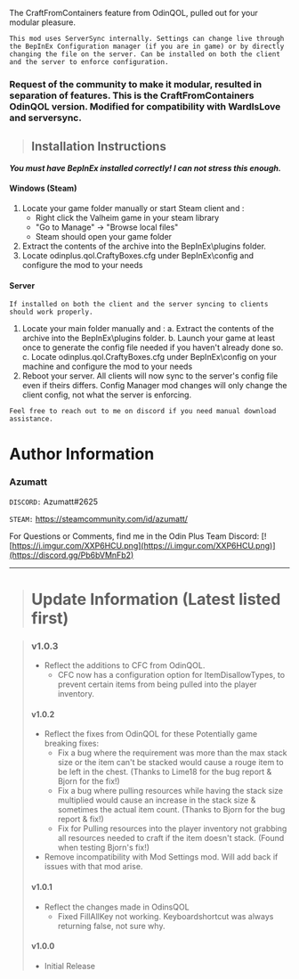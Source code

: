 ﻿The CraftFromContainers feature from OdinQOL, pulled out for your modular pleasure.


`This mod uses ServerSync internally. Settings can change live through the BepInEx Configuration manager (if you are in game) or by directly changing the file on the server. Can be installed on both the client and the server to enforce configuration.`


### Request of the community to make it modular, resulted in separation of features. This is the CraftFromContainers OdinQOL version. Modified for compatibility with WardIsLove and serversync.


> ## Installation Instructions
***You must have BepInEx installed correctly! I can not stress this enough.***

#### Windows (Steam)
1. Locate your game folder manually or start Steam client and :
    * Right click the Valheim game in your steam library
    * "Go to Manage" -> "Browse local files"
    * Steam should open your game folder
2. Extract the contents of the archive into the BepInEx\plugins folder.
3. Locate odinplus.qol.CraftyBoxes.cfg under BepInEx\config and configure the mod to your needs

#### Server

`If installed on both the client and the server syncing to clients should work properly.`
1. Locate your main folder manually and :
   a. Extract the contents of the archive into the BepInEx\plugins folder.
   b. Launch your game at least once to generate the config file needed if you haven't already done so.
   c. Locate odinplus.qol.CraftyBoxes.cfg under BepInEx\config on your machine and configure the mod to your needs
2. Reboot your server. All clients will now sync to the server's config file even if theirs differs. Config Manager mod changes will only change the client config, not what the server is enforcing.


`Feel free to reach out to me on discord if you need manual download assistance.`


# Author Information

### Azumatt

`DISCORD:` Azumatt#2625

`STEAM:` https://steamcommunity.com/id/azumatt/


For Questions or Comments, find me in the Odin Plus Team Discord:
[![https://i.imgur.com/XXP6HCU.png](https://i.imgur.com/XXP6HCU.png)](https://discord.gg/Pb6bVMnFb2)

***
> # Update Information (Latest listed first)

> ### v1.0.3
> * Reflect the additions to CFC from OdinQOL.
>   * CFC now has a configuration option for ItemDisallowTypes, to prevent certain items from being pulled into the player inventory.
> #### v1.0.2
> * Reflect the fixes from OdinQOL for these Potentially game breaking fixes:
>    * Fix a bug where the requirement was more than the max stack size or the item can't be stacked would cause a rouge
>      item to be left in the chest. (Thanks to Lime18 for the bug report & Bjorn for the fix!)
>    * Fix a bug where pulling resources while having the stack size multiplied would cause an increase in the stack size
>      & sometimes the actual item count. (Thanks to Bjorn for the bug report & fix!)
>    * Fix for Pulling resources into the player inventory not grabbing all resources needed to craft if the item doesn't
>      stack. (Found when testing Bjorn's fix!)
> * Remove incompatibility with Mod Settings mod. Will add back if issues with that mod arise.
> #### v1.0.1
> - Reflect the changes made in OdinsQOL
>   - Fixed FillAllKey not working. Keyboardshortcut was always returning false, not sure why.
> #### v1.0.0
> - Initial Release